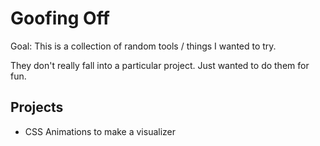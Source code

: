 # Goofing Off

Goal: This is a collection of random tools / things I wanted to try.

They don't really fall into a particular project. Just wanted to do them for fun.

## Projects

- CSS Animations to make a visualizer
